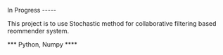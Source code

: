 In Progress -----

This project is to use Stochastic method for collaborative filtering based reommender system.

*** Python, Numpy ****
